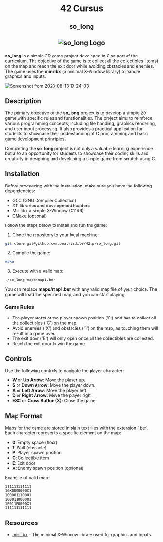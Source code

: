 <h1 align=center>
  42 Cursus
 </h1>
<h2 align=center>
  so_long
</h2>
<h2 align=center>

  ![so_long Logo](https://game.42sp.org.br/static/assets/achievements/so_longm.png)
</h2>

**so_long** is a simple 2D game project developed in C as part of the curriculum. The objective of the game is to collect all the collectibles (items) on the map and reach the exit door while avoiding obstacles and enemies. The game uses the **minilibx** (a minimal X-Window library) to handle graphics and inputs.

![Screenshot from 2023-08-13 19-24-03](https://github.com/beatrizdile/42sp-so_long/assets/102201035/e6ef5d63-c3bc-47c0-bb6c-2d6e8eeed7bc)

## Description

The primary objective of the **so_long** project is to develop a simple 2D game with specific rules and functionalities. The project aims to reinforce various programming concepts, including file handling, graphics rendering, and user input processing. It also provides a practical application for students to showcase their understanding of C programming and basic game development principles.

Completing the **so_long** project is not only a valuable learning experience but also an opportunity for students to showcase their coding skills and creativity in designing and developing a simple game from scratch using C.

## Installation

Before proceeding with the installation, make sure you have the following dependencies:

- GCC (GNU Compiler Collection)
- X11 libraries and development headers
- Minilibx a simple X-Window (X11R6)
- CMake (optional)

Follow the steps below to install and run the game:

1. Clone the repository to your local machine:

```bash
git clone git@github.com:beatrizdile/42sp-so_long.git
```

2. Compile the game:
```bash
make
```

3. Execute with a valid map:
```bash
./so_long maps/map1.ber
```

You can replace **maps/map1.ber** with any valid map file of your choice. The game will load the specified map, and you can start playing.

### Game Rules
- The player starts at the player spawn position ('P') and has to collect all the collectibles ('C') on the map.
- Avoid enemies ('X') and obstacles ('1') on the map, as touching them will result in a game over.
- The exit door ('E') will only open once all the collectibles are collected.
- Reach the exit door to win the game.

## Controls

Use the following controls to navigate the player character:

- **W** or **Up Arrow**: Move the player up.
- **S** or **Down Arrow**: Move the player down.
- **A** or **Left Arrow**: Move the player left.
- **D** or **Right Arrow**: Move the player right.
- **ESC** or **Cross Button (X)**: Close the game.

## Map Format

Maps for the game are stored in plain text files with the extension '.ber'. Each character represents a specific element on the map:

- **0**: Empty space (floor)
- **1**: Wall (obstacle)
- **P**: Player spawn position
- **C**: Collectible item
- **E**: Exit door
- **X**: Enemy spawn position (optional)

Example of valid map:

```text
111111111111
10X0000000C1
100001110001
100011000001
1P011E0000X1
111111111111
```

## Resources

- [minilibx](https://github.com/42Paris/minilibx-linux) - The minimal X-Window library used for graphics and inputs.
